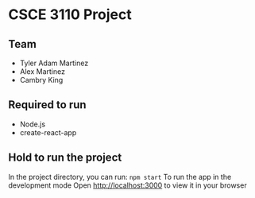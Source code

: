 # CSCE 3110 Project

## Team
* Tyler Adam Martinez
* Alex Martinez
* Cambry King

## Required to run
* Node.js
* create-react-app


## Hold to run the project
In the project directory, you can run: `npm start`
To run the app in the development mode
Open [http://localhost:3000](http://localhost:3000) to view it in your browser

